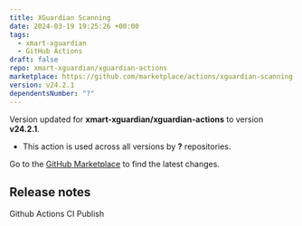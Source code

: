 ```yaml
---
title: XGuardian Scanning
date: 2024-03-19 19:25:26 +00:00
tags:
  - xmart-xguardian
  - GitHub Actions
draft: false
repo: xmart-xguardian/xguardian-actions
marketplace: https://github.com/marketplace/actions/xguardian-scanning
version: v24.2.1
dependentsNumber: "?"
---
```



Version updated for **xmart-xguardian/xguardian-actions** to version **v24.2.1**.
- This action is used across all versions by **?** repositories.

Go to the [GitHub Marketplace](https://github.com/marketplace/actions/xguardian-scanning) to find the latest changes.

## Release notes

Github Actions CI Publish
